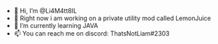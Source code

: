 - 👋 Hi, I’m @Li4M4tt8IL
- 👀 Right now i am working on a private utility mod called LemonJuice
- 🌱 I’m currently learning JAVA
- 📫 You can reach me on discord: ThatsNotLiam#2303

<!---
Li4M4tt8IL/Li4M4tt8IL is a ✨ special ✨ repository because its `README.md` (this file) appears on your GitHub profile.
You can click the Preview link to take a look at your changes.
--->
